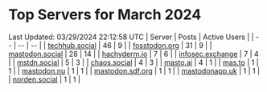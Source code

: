 # Top Servers for March 2024
Last Updated: 03/29/2024 22:12:58 UTC
| Server | Posts | Active Users |
| -- | -- | -- |
| [techhub.social](https://techhub.social/tags/PowerShell) | 46 | 9 |
| [fosstodon.org](https://fosstodon.org/tags/PowerShell) | 31 | 9 |
| [mastodon.social](https://mastodon.social/tags/PowerShell) | 28 | 14 |
| [hachyderm.io](https://hachyderm.io/tags/PowerShell) | 7 | 6 |
| [infosec.exchange](https://infosec.exchange/tags/PowerShell) | 7 | 4 |
| [mstdn.social](https://mstdn.social/tags/PowerShell) | 5 | 3 |
| [chaos.social](https://chaos.social/tags/PowerShell) | 4 | 3 |
| [masto.ai](https://masto.ai/tags/PowerShell) | 4 | 1 |
| [mas.to](https://mas.to/tags/PowerShell) | 1 | 1 |
| [mastodon.nu](https://mastodon.nu/tags/PowerShell) | 1 | 1 |
| [mastodon.sdf.org](https://mastodon.sdf.org/tags/PowerShell) | 1 | 1 |
| [mastodonapp.uk](https://mastodonapp.uk/tags/PowerShell) | 1 | 1 |
| [norden.social](https://norden.social/tags/PowerShell) | 1 | 1 |
